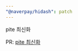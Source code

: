 ```yaml
---
"@naverpay/hidash": patch
---
```


pite 최신화

PR: [pite 최신화](https://github.com/NaverPayDev/hidash/pull/217)
